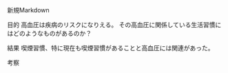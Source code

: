 新規Markdown

目的
高血圧は疾病のリスクになりえる。
その高血圧に関係している生活習慣にはどのようなものがあるのか？

結果
喫煙習慣、特に現在も喫煙習慣があることと高血圧には関連があった。

考察
